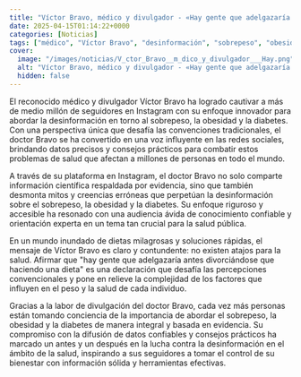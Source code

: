 ```yaml
---
title: "Víctor Bravo, médico y divulgador - «Hay gente que adelgazaría antes divorciándose que haciendo una dieta»"
date: 2025-04-15T01:14:22+0000
categories: [Noticias]
tags: ["médico", "Víctor Bravo", "desinformación", "sobrepeso", "obesidad", "diabetes", "divulgación", "redes sociales", "salud pública", "dietas milagrosas", "conocimiento confiable", "divulgación", "evidencia", "consejos prácticos", "salud"]
cover:
  image: "/images/noticias/V_ctor_Bravo__m_dico_y_divulgador___Hay.png"
  alt: "Víctor Bravo, médico y divulgador - «Hay gente que adelgazaría antes divorciándose que haciendo una dieta»"
  hidden: false
---
```


El reconocido médico y divulgador Víctor Bravo ha logrado cautivar a más de medio millón de seguidores en Instagram con su enfoque innovador para abordar la desinformación en torno al sobrepeso, la obesidad y la diabetes. Con una perspectiva única que desafía las convenciones tradicionales, el doctor Bravo se ha convertido en una voz influyente en las redes sociales, brindando datos precisos y consejos prácticos para combatir estos problemas de salud que afectan a millones de personas en todo el mundo.

A través de su plataforma en Instagram, el doctor Bravo no solo comparte información científica respaldada por evidencia, sino que también desmonta mitos y creencias erróneas que perpetúan la desinformación sobre el sobrepeso, la obesidad y la diabetes. Su enfoque riguroso y accesible ha resonado con una audiencia ávida de conocimiento confiable y orientación experta en un tema tan crucial para la salud pública.

En un mundo inundado de dietas milagrosas y soluciones rápidas, el mensaje de Víctor Bravo es claro y contundente: no existen atajos para la salud. Afirmar que "hay gente que adelgazaría antes divorciándose que haciendo una dieta" es una declaración que desafía las percepciones convencionales y pone en relieve la complejidad de los factores que influyen en el peso y la salud de cada individuo.

Gracias a la labor de divulgación del doctor Bravo, cada vez más personas están tomando conciencia de la importancia de abordar el sobrepeso, la obesidad y la diabetes de manera integral y basada en evidencia. Su compromiso con la difusión de datos confiables y consejos prácticos ha marcado un antes y un después en la lucha contra la desinformación en el ámbito de la salud, inspirando a sus seguidores a tomar el control de su bienestar con información sólida y herramientas efectivas.
